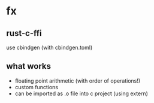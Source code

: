 # fx

## rust-c-ffi
use cbindgen (with cbindgen.toml)

## what works
- floating point arithmetic (with order of operations!)
- custom functions
- can be imported as .o file into c project (using extern)
